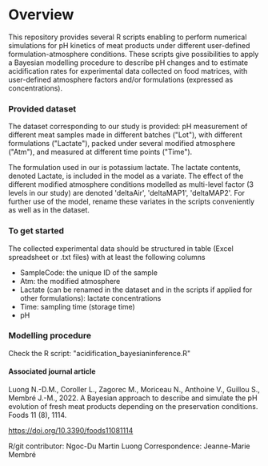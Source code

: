 # Overview
This repository provides several R scripts enabling to perform numerical simulations for pH kinetics of meat products under different user-defined formulation-atmosphere conditions. These scripts give possibilities to apply a Bayesian modelling procedure to describe pH changes and to estimate acidification rates for experimental data collected on food matrices, with user-defined atmosphere factors and/or formulations (expressed as concentrations). 

### Provided dataset
The dataset corresponding to our study is provided: pH measurement of different meat samples made in different batches ("Lot"), with different formulations ("Lactate"), packed under several modified atmosphere ("Atm"), and measured at different time points ("Time").

The formulation used in our is potassium lactate. The lactate contents, denoted Lactate, is included in the model as a variate. The effect of the different modified atmosphere conditions modelled as multi-level factor (3 levels in our study) are denoted 'deltaAir', 'deltaMAP1', 'deltaMAP2'. For further use of the model, rename these variates in the scripts conveniently as well as in the dataset. 

### To get started
The collected experimental data should be structured in table (Excel spreadsheet or .txt files) with at least the following columns
- SampleCode: the unique ID of the sample
- Atm: the modified atmosphere
- Lactate (can be renamed in the dataset and in the scripts if applied for other formulations): lactate concentrations
- Time: sampling time (storage time)
- pH

### Modelling procedure
Check the R script: "acidification_bayesianinference.R"

#### Associated journal article
Luong N.-D.M., Coroller L., Zagorec M., Moriceau N., Anthoine V., Guillou S., Membré J.-M., 2022. A Bayesian approach to describe and simulate the pH evolution of fresh meat products depending on the preservation conditions. Foods 11 (8), 1114.

https://doi.org/10.3390/foods11081114

R/git contributor: Ngoc-Du Martin Luong
Correspondence: Jeanne-Marie Membré
